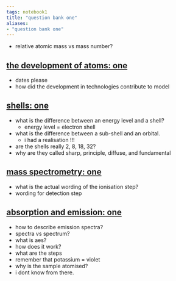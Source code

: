 ```yaml
---
tags: notebook1 
title: "question bank one"
aliases:
- "question bank one"
---
```


- relative atomic mass vs mass number?

## [the development of atoms: one](developingAtoms1.md)

- dates please
- how did the development in technologies contribute to model

## [shells: one](shells1.md)

- what is the difference between an energy level and a shell?
    - energy level = electron shell
- what is the difference between a sub-shell and an orbital.
    - i had a realisation !!!
- are the shells really 2, 8, 18, 32?
- why are they called sharp, principle, diffuse, and fundamental

## [mass spectrometry: one](massSpec1.md)

- what is the actual wording of the ionisation step?
- wording for detection step

## [absorption and emission: one](absorptionEmission1.md)

- how to describe emission spectra?
- spectra vs spectrum?
- what is aes?
- how does it work?
- what are the steps
- remember that potassium = violet
- why is the sample atomised?
- i dont know from there.